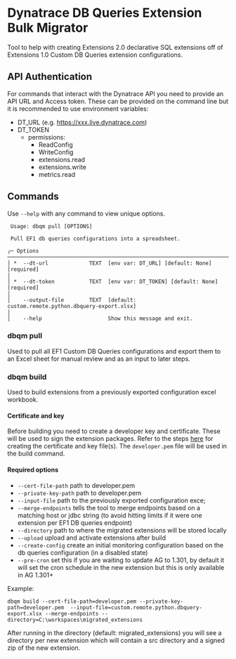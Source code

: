 # Dynatrace DB Queries Extension Bulk Migrator

Tool to help with creating Extensions 2.0 declarative SQL extensions off of Extensions 1.0 Custom DB Queries extension configurations.

## API Authentication

For commands that interact with the Dynatrace API you need to provide an API URL and Access token. These can be provided on the command line but it is recommended to use environment variables:

- DT_URL (e.g. https://xxx.live.dynatrace.com)
- DT_TOKEN
  - permissions:
    - ReadConfig
    - WriteConfig
    - extensions.read
    - extensions.write
    - metrics.read

## Commands

Use `--help` with any command to view unique options.

```
 Usage: dbqm pull [OPTIONS]

 Pull EF1 db queries configurations into a spreadsheet.

╭─ Options ──────────────────────────────────────────────────────────────────────────────────────────────────────────────────────────────────────────────────────────────────────────────────────────────────────────────────────────────────────────────────────────╮
│ *  --dt-url             TEXT  [env var: DT_URL] [default: None] [required]                                                                                                                                                                                         │
│ *  --dt-token           TEXT  [env var: DT_TOKEN] [default: None] [required]                                                                                                                                                                                       │
│    --output-file        TEXT  [default: custom.remote.python.dbquery-export.xlsx]                                                                                                                                                                                  │
│    --help                     Show this message and exit.  
```

### dbqm pull

Used to pull all EF1 Custom DB Queries configurations and export them to an Excel sheet for manual review and as an input to later steps.

### dbqm build

Used to build extensions from a previously exported configuration excel workbook.

#### Certificate and key

Before building you need to create a developer key and certificate. These will be used to sign the extension packages. Refer to the steps [here](https://docs.dynatrace.com/docs/shortlink/sign-extension#cert) for creating the certificate and key file(s). The `developer.pem` file will be used in the build command.

#### Required options

- `--cert-file-path` path to developer.pem
- `--private-key-path` path to developer.pem
- `--input-file` path to the previously exported configuration exce;
- `--merge-endpoints` tells the tool to merge endpoints based on a matching host or jdbc string (to avoid hitting limits if it were one extension per EF1 DB queries endpoint)
- `--directory` path to where the migrated extensions will be stored locally
- `--upload` upload and activate extensions after build
- `--create-config` create an initial monitoring configuration based on the db queries configuration (in a disabled state)
- `--pre-cron` set this if you are waiting to update AG to 1.301, by default it will set the cron schedule in the new extension but this is only available in AG 1.301+

Example:

```
dbqm build --cert-file-path=developer.pem --private-key-path=developer.pem  --input-file=custom.remote.python.dbquery-export.xlsx --merge-endpoints --directory=C:\workspaces\migrated_extensions
```

After running in the directory (default: migrated_extensions) you will see a directory per new extension which will contain a src directory and a signed zip of the new extension.
